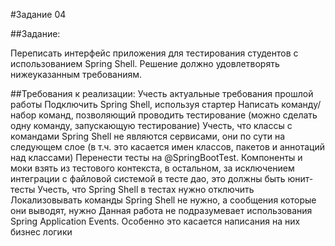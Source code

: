 #Задание 04

##Задание:

Переписать интерфейс приложения для тестирования студентов с использованием Spring Shell. Решение должно удовлетворять нижеуказанным требованиям.

##Требования к реализации:
Учесть актуальные требования прошлой работы
Подключить Spring Shell, используя стартер
Написать команду/набор команд, позволяющий проводить тестирование (можно сделать одну команду, запускающую тестирование)
Учесть, что классы с командами Spring Shell не являются сервисами, они по сути на следующем слое (в т.ч. это касается имен классов, пакетов и аннотаций над классами)
Перенести тесты на @SpringBootTest. Компоненты и моки взять из тестового контекста, в остальном, за исключением интеграции с файловой системой в тесте дао, это должны быть юнит-тесты
Учесть, что Spring Shell в тестах нужно отключить
Локализовывать команды Spring Shell не нужно, а сообщения которые они выводят, нужно
Данная работа не подразумевает использования Spring Application Events. Особенно это касается написания на них бизнес логики
